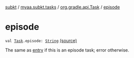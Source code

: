 [subkt](../../index.md) / [myaa.subkt.tasks](../index.md) / [org.gradle.api.Task](index.md) / [episode](./episode.md)

# episode

`val `[`Task`](https://docs.gradle.org/current/javadoc/org/gradle/api/Task.html)`.episode: `[`String`](https://kotlinlang.org/api/latest/jvm/stdlib/kotlin/-string/index.html) [(source)](https://github.com/Myaamori/SubKt/blob/master/src/main/kotlin/myaa/subkt/tasks/tasks.kt#L366)

The same as [entry](entry.md) if this is an episode task; error otherwise.

